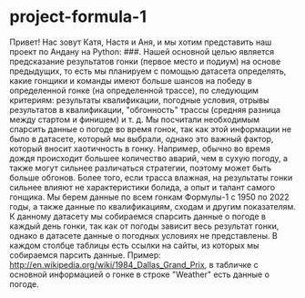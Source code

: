 # project-formula-1

Привет! Нас зовут Катя, Настя и Аня, и мы хотим представить наш проект по Андану на Python: ###. Нашей основной целью является предсказание результатов гонки (первое место и подиум) на основе предыдущих, то есть мы планируем с помощью датасета определять, какие гонщики и команды имеют больше шансов на победу в определенной гонке (на определенной трассе), по следующим критериям: результаты квалификации, погодные условия, отрывы результатов в квалификации, "обгонность" трассы (средняя разница между стартом и финишем) и т. д.
Мы посчитали необходимым спарсить данные о погоде во время гонок, так как этой информации не было в датасете, который мы выбрали, однако это важный фактор, который вносит хаотичность в гонку. Например, обычно во время дождя происходит большее количество аварий, чем в сухую погоду, а также могут сильнее различаться стратегии, поэтому может быть больше обгонов. Более того, если трасса влажная, на результаты гонки сильнее влияют не характеристики болида, а опыт и талант самого гонщика.
Мы берем данные по всем гонкам Формулы-1 с 1950 по 2022 годы, а также данные по квалификациям, сходам и другим показателям. К данному датасету мы собираемся спарсить данные о погоде в каждый день гонки, так как от погоды зависит весь результат гонки, однако в датасете данные о погодных условиях не представлены. В каждом столбце таблицы есть ссылки на сайты, из которых мы собираемся парсить данные. Пример: http://en.wikipedia.org/wiki/1984_Dallas_Grand_Prix, в табличке с основной информацией о гонке в строке "Weather" есть данные о погоде.
